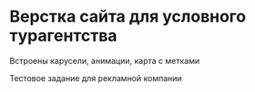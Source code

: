 # Верстка сайта для условного турагентства

Встроены карусели, анимации, карта с метками

Тестовое задание для рекламной компании
